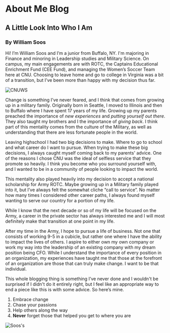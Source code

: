 # About Me Blog 
## A Little Look Into Who I Am
### By William Soos

Hi! I’m William Soos and I’m a junior from Buffalo, NY. I'm majoring in Finance and minoring in Leadership studies and Military Science. On campus, my main engagements are with ROTC, the Captains Educational Enrichment Fund (CEE Fund), and managing the Women’s Soccer Team here at CNU. Choosing to leave home and go to college in Virginia was a bit of a transition, but I’ve been more than happy with my decision thus far. 

![CNUWS](https://williamsoos.github.io/Dr.Soos/images/CNUWS.JPG)

Change is something I’ve never feared, and I think that comes from growing up in a military family. Originally born in Seattle, I moved to Illinois and then to Buffalo where I have spent 17 years of my life. Growing up my parents preached the importance of *new experiences* and *putting yourself out there*. They also taught my brothers and I the importance of *giving back*. I think part of this mentality comes from the culture of the Military, as well as understanding that there are less fortunate people in the world.

Leaving highschool I had two big decisions to make. Where to go to school and what career do I want to pursue. When trying to make these big decisions, I always caught myself coming back to my parents' advice. One of the reasons I chose CNU was the ideal of selfless service that they promote so heavily. I think you become who you surround yourself with, and I wanted to be in a community of people looking to impact the world.  

This mentality also played heavily into my decision to accept a national scholarship for Army ROTC. Maybe growing up in a Military family played into it, but I’ve always felt the somewhat cliche “call to service”. No matter how many times I considered other career paths, I always found myself wanting to serve our country for a portion of my life. 

While I know that the next decade or so of my life will be focused on the Army, a career in the private sector has always interested me and I will most definitely make that transition at one point in my life. 

After my time in the Army, I hope to pursue a life of business. Not one that consists of working 9-5 in a cubicle, but rather one where I have the ability to impact the lives of others. I aspire to either own my own company or work my way into the leadership of an existing company with my dream position being CFO. While I understand the importance of every position in an organization, my experiences have taught me that those at the forefront of an organization are those that can truly make change. I want to be that individual. 

This whole blogging thing is something I’ve never done and I wouldn't be surprised if I didn't do it entirely right, but I feel like an appropriate way to end a piece like this is with some advice. So here’s mine.   

1. Embrace change
2. Chase your passions
3. Help others along the way
4. **Never** forget those that helped you get to where you are
 
![Soos's](https://williamsoos.github.io/Dr.Soos/images/SoosFam.JPG)

